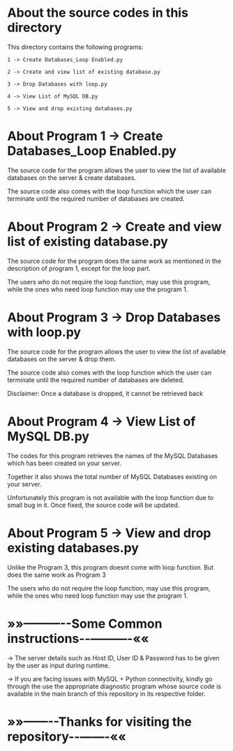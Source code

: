 # About the source codes in this directory

This directory contains the following programs:

    1 -> Create Databases_Loop Enabled.py

    2 -> Create and view list of existing database.py

    3 -> Drop Databases with loop.py

    4 -> View List of MySQL DB.py

    5 -> View and drop existing databases.py

# About Program 1 -> Create Databases_Loop Enabled.py

The source code for the program allows the user to view the list of available databases on the server & create databases.

The source code also comes with the loop function which the user can terminate until the required number of databases are created.

# About Program 2 -> Create and view list of existing database.py

The source code for the program does the same work as mentioned in the description of program 1, except for the loop part.

The users who do not require the loop function, may use this program, while the ones who need loop function may use the program 1.

# About Program 3 -> Drop Databases with loop.py

The source code for the program allows the user to view the list of available databases on the server & drop them.

The source code also comes with the loop function which the user can terminate until the required number of databases are deleted.

Disclaimer: Once a database is dropped, it cannot be retrieved back

# About Program 4 -> View List of MySQL DB.py

The codes for this program retrieves the names of the MySQL Databases which has been created on your server.

Together it also shows the total number of MySQL Databases existing on your server.

Unfortunately this program is not available with the loop function due to small bug in it. Once fixed, the source code will be updated.

# About Program 5 -> View and drop existing databases.py

Unlike the Program 3, this program doesnt come with loop function. But does the same work as Program 3

The users who do not require the loop function, may use this program, while the ones who need loop function may use the program 1.

# »»———--Some Common instructions--———-««

-> The server details such as Host ID, User ID & Password has to be given by the user as input during runtime.

-> If you are facing issues with MySQL + Python connectivity, kindly go through the use the appropriate diagnostic program whose source code is available in the main branch of this repository in its respective folder.

# »»——--Thanks for visiting the repository--——-««
